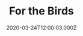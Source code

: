 ---
title: "For the Birds"
year: 2000
date: 2020-03-24T12:00:03.000Z
permalink: /almanac/movies/2020-03-24-for-the-birds/index.html
link: https://letterboxd.com/rknightuk/film/for-the-birds/
rating: 2
tmdbid: 13930
---